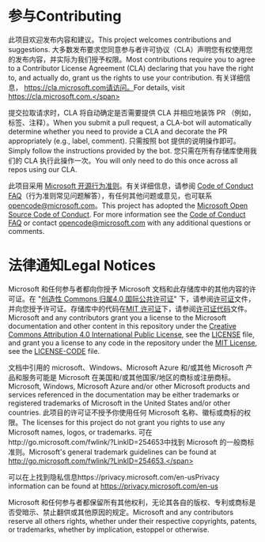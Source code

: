 # <a name="contributing"></a><span data-ttu-id="e1fe7-101">参与</span><span class="sxs-lookup"><span data-stu-id="e1fe7-101">Contributing</span></span>

<span data-ttu-id="e1fe7-102">此项目欢迎发布内容和建议。</span><span class="sxs-lookup"><span data-stu-id="e1fe7-102">This project welcomes contributions and suggestions.</span></span>  <span data-ttu-id="e1fe7-103">大多数发布要求您同意参与者许可协议（CLA）声明您有权使用您的发布内容，并实际为我们授予权限。</span><span class="sxs-lookup"><span data-stu-id="e1fe7-103">Most contributions require you to agree to a Contributor License Agreement (CLA) declaring that you have the right to, and actually do, grant us the rights to use your contribution.</span></span> <span data-ttu-id="e1fe7-104">有关详细信息， https://cla.microsoft.com请访问。</span><span class="sxs-lookup"><span data-stu-id="e1fe7-104">For details, visit https://cla.microsoft.com.</span></span>

<span data-ttu-id="e1fe7-105">提交拉取请求时，CLA 将自动确定是否需要提供 CLA 并相应地装饰 PR （例如，标签、注释）。</span><span class="sxs-lookup"><span data-stu-id="e1fe7-105">When you submit a pull request, a CLA-bot will automatically determine whether you need to provide a CLA and decorate the PR appropriately (e.g., label, comment).</span></span> <span data-ttu-id="e1fe7-106">只需按照 bot 提供的说明操作即可。</span><span class="sxs-lookup"><span data-stu-id="e1fe7-106">Simply follow the instructions provided by the bot.</span></span> <span data-ttu-id="e1fe7-107">您只需在所有存储库使用我们的 CLA 执行此操作一次。</span><span class="sxs-lookup"><span data-stu-id="e1fe7-107">You will only need to do this once across all repos using our CLA.</span></span>

<span data-ttu-id="e1fe7-p103">此项目采用 [Microsoft 开源行为准则](https://opensource.microsoft.com/codeofconduct/)。有关详细信息，请参阅 [Code of Conduct FAQ](https://opensource.microsoft.com/codeofconduct/faq/)（行为准则常见问题解答），有任何其他问题或意见，也可联系 [opencode@microsoft.com](mailto:opencode@microsoft.com)。</span><span class="sxs-lookup"><span data-stu-id="e1fe7-p103">This project has adopted the [Microsoft Open Source Code of Conduct](https://opensource.microsoft.com/codeofconduct/). For more information see the [Code of Conduct FAQ](https://opensource.microsoft.com/codeofconduct/faq/) or contact [opencode@microsoft.com](mailto:opencode@microsoft.com) with any additional questions or comments.</span></span>

# <a name="legal-notices"></a><span data-ttu-id="e1fe7-110">法律通知</span><span class="sxs-lookup"><span data-stu-id="e1fe7-110">Legal Notices</span></span>

<span data-ttu-id="e1fe7-111">Microsoft 和任何参与者都向你授予 Microsoft 文档和此存储库中的其他内容的许可证。在 "[创造性 Commons 归属4.0 国际公共许可证](https://creativecommons.org/licenses/by/4.0/legalcode)" 下，请参阅[许可证](LICENSE)文件，并向您授予许可证。存储库中的代码在[MIT 许可证](https://opensource.org/licenses/MIT)下，请参阅[许可证代码](LICENSE-CODE)文件。</span><span class="sxs-lookup"><span data-stu-id="e1fe7-111">Microsoft and any contributors grant you a license to the Microsoft documentation and other content in this repository under the [Creative Commons Attribution 4.0 International Public License](https://creativecommons.org/licenses/by/4.0/legalcode), see the [LICENSE](LICENSE) file, and grant you a license to any code in the repository under the [MIT License](https://opensource.org/licenses/MIT), see the [LICENSE-CODE](LICENSE-CODE) file.</span></span>

<span data-ttu-id="e1fe7-112">文档中引用的 microsoft、Windows、Microsoft Azure 和/或其他 Microsoft 产品和服务可能是 Microsoft 在美国和/或其他国家/地区的商标或注册商标。</span><span class="sxs-lookup"><span data-stu-id="e1fe7-112">Microsoft, Windows, Microsoft Azure and/or other Microsoft products and services referenced in the documentation may be either trademarks or registered trademarks of Microsoft in the United States and/or other countries.</span></span>
<span data-ttu-id="e1fe7-113">此项目的许可证不授予你使用任何 Microsoft 名称、徽标或商标的权限。</span><span class="sxs-lookup"><span data-stu-id="e1fe7-113">The licenses for this project do not grant you rights to use any Microsoft names, logos, or trademarks.</span></span>
<span data-ttu-id="e1fe7-114">可在http://go.microsoft.com/fwlink/?LinkID=254653中找到 Microsoft 的一般商标准则。</span><span class="sxs-lookup"><span data-stu-id="e1fe7-114">Microsoft's general trademark guidelines can be found at http://go.microsoft.com/fwlink/?LinkID=254653.</span></span>

<span data-ttu-id="e1fe7-115">可以在上找到隐私信息https://privacy.microsoft.com/en-us</span><span class="sxs-lookup"><span data-stu-id="e1fe7-115">Privacy information can be found at https://privacy.microsoft.com/en-us</span></span>

<span data-ttu-id="e1fe7-116">Microsoft 和任何参与者都保留所有其他权利，无论其各自的版权、专利或商标是否受暗示、禁止翻供或其他原因的规定。</span><span class="sxs-lookup"><span data-stu-id="e1fe7-116">Microsoft and any contributors reserve all others rights, whether under their respective copyrights, patents, or trademarks, whether by implication, estoppel or otherwise.</span></span>
